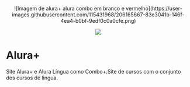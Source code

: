 <p align="center">
![Imagem de alura+ alura combo em branco e vermelho](https://user-images.githubusercontent.com/115431968/206165667-83e3041b-146f-4ea4-b0bf-9edf0c0a0cfe.png)
</p>

<p align="center">
<img src="http://img.shields.io/static/v1?label=STATUS&message=EM%20DESENVOLVIMENTO&color=GREEN&style=for-the-badge"/>
</p>

<h1>Alura+</h1>
Site Alura+ e Alura Língua como Combo+.Site de cursos com o conjunto dos cursos de lingua. 

